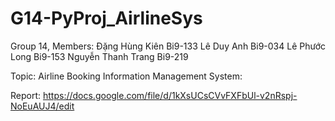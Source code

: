 # G14-PyProj_AirlineSys

Group 14, 
Members:
Đặng Hùng Kiên Bi9-133
Lê Duy Anh Bi9-034
Lê Phước Long Bi9-153
Nguyễn Thanh Trang Bi9-219

Topic:
Airline Booking Information Management System:

Report:
https://docs.google.com/file/d/1kXsUCsCVvFXFbUl-v2nRspj-NoEuAUJ4/edit
